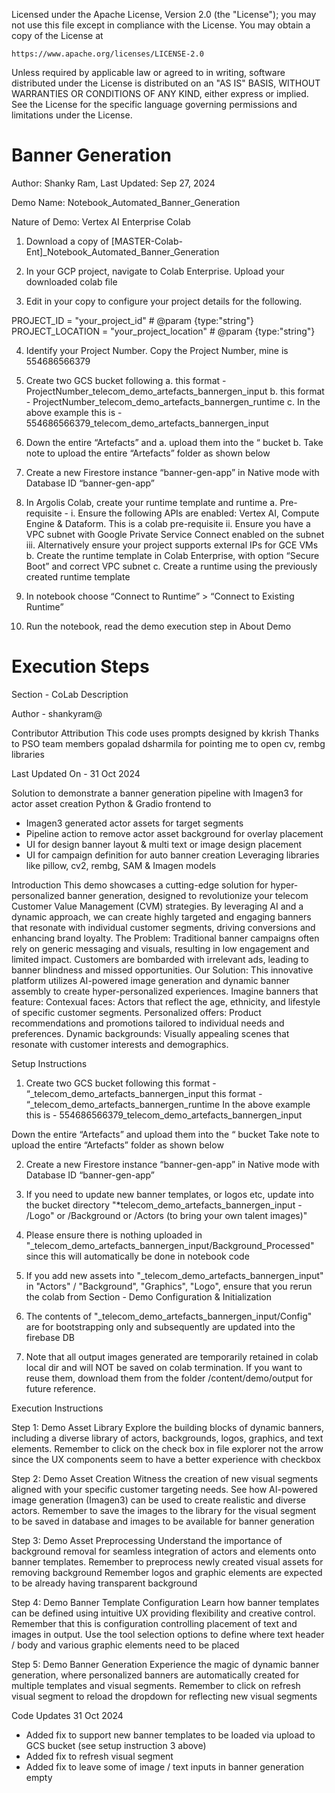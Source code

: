 Licensed under the Apache License, Version 2.0 (the "License");
you may not use this file except in compliance with the License.
You may obtain a copy of the License at

    https://www.apache.org/licenses/LICENSE-2.0

Unless required by applicable law or agreed to in writing, software
distributed under the License is distributed on an "AS IS" BASIS,
WITHOUT WARRANTIES OR CONDITIONS OF ANY KIND, either express or implied.
See the License for the specific language governing permissions and
limitations under the License.

# Banner Generation

Author: Shanky Ram, Last Updated: Sep 27, 2024

Demo Name: Notebook_Automated_Banner_Generation

Nature of Demo: Vertex AI Enterprise Colab

1.	Download a copy of [MASTER-Colab-Ent]_Notebook_Automated_Banner_Generation

2.	In your GCP project, navigate to Colab Enterprise. Upload your downloaded colab file

3.	Edit in your copy to configure your project details for the following.

PROJECT_ID = "your_project_id" # @param {type:"string"}
PROJECT_LOCATION = "your_project_location" # @param {type:"string"}

4.	Identify your Project Number. Copy the Project Number, mine is 554686566379

5.	Create two GCS bucket following 
a.	this format - ProjectNumber_telecom_demo_artefacts_bannergen_input
b.	this format - ProjectNumber_telecom_demo_artefacts_bannergen_runtime
c.	In the above example this is - 554686566379_telecom_demo_artefacts_bannergen_input

6.	Down the entire “Artefacts” and 
a.	upload them into the “ bucket
b.	Take note to upload the entire “Artefacts” folder as shown below

7.	Create a new Firestore instance “banner-gen-app” in Native mode with Database ID “banner-gen-app”

8.	In Argolis Colab, create your runtime template and runtime
a.	Pre-requisite - 
i.	Ensure the following APIs are enabled: Vertex AI, Compute Engine & Dataform. This is a colab pre-requisite
ii.	Ensure you have a VPC subnet with Google Private Service Connect enabled on the subnet 
iii.	Alternatively ensure your project supports external IPs for GCE VMs
b.	Create the runtime template in Colab Enterprise, with option “Secure Boot” and correct VPC subnet
c.	Create a runtime using the previously created runtime template

9.	In notebook choose “Connect to Runtime” > “Connect to Existing Runtime”

10.	Run the notebook, read the demo execution step in About Demo

# Execution Steps
Section - CoLab Description

Author - shankyram@

Contributor Attribution
This code uses prompts designed by kkrish
Thanks to PSO team members gopalad dsharmila for pointing me to open cv, rembg libraries

Last Updated On - 31 Oct 2024

Solution to demonstrate a banner generation pipeline with
Imagen3 for actor asset creation
Python & Gradio frontend to
   * Imagen3 generated actor assets for target segments
   * Pipeline action to remove actor asset background for overlay placement
   * UI for design banner layout & multi text or image design placement
   * UI for campaign definition for auto banner creation
Leveraging libraries like pillow, cv2, rembg, SAM & Imagen models

Introduction
This demo showcases a cutting-edge solution for hyper-personalized banner generation, designed to revolutionize your telecom Customer Value Management (CVM) strategies. By leveraging AI and a dynamic approach, we can create highly targeted and engaging banners that resonate with individual customer segments, driving conversions and enhancing brand loyalty.
The Problem: Traditional banner campaigns often rely on generic messaging and visuals, resulting in low engagement and limited impact. Customers are bombarded with irrelevant ads, leading to banner blindness and missed opportunities.
Our Solution: This innovative platform utilizes AI-powered image generation and dynamic banner assembly to create hyper-personalized experiences. Imagine banners that feature:
Contexual faces: Actors that reflect the age, ethnicity, and lifestyle of specific customer segments.
Personalized offers: Product recommendations and promotions tailored to individual needs and preferences.
Dynamic backgrounds: Visually appealing scenes that resonate with customer interests and demographics.

Setup Instructions

1. Create two GCS bucket following
  this format - “<Project Number>_telecom_demo_artefacts_bannergen_input
  this format - “<Project Number>_telecom_demo_artefacts_bannergen_runtime
  In the above example this is - 554686566379_telecom_demo_artefacts_bannergen_input

  Down the entire “Artefacts” and
  upload them into the “ bucket
  Take note to upload the entire “Artefacts” folder as shown below

2. Create a new Firestore instance “banner-gen-app” in Native mode with Database ID “banner-gen-app”

3. If you need to update new banner templates, or logos etc, update into the bucket directory "*telecom_demo_artefacts_bannergen_input - /Logo" or /Background or /Actors (to bring your own talent images)"
4. Please ensure there is nothing uploaded in "_telecom_demo_artefacts_bannergen_input/Background_Processed" since this will automatically be done in notebook code
5. If you add new assets into "_telecom_demo_artefacts_bannergen_input" in "Actors" / "Background", "Graphics", "Logo", ensure that you rerun the colab from Section - Demo Configuration & Initialization
6. The contents of "_telecom_demo_artefacts_bannergen_input/Config" are for bootstrapping only and subsequently are updated into the firebase DB

7. Note that all output images generated are temporarily retained in colab local dir and will NOT be saved on colab termination. If you want to reuse them, download them from the folder /content/demo/output for future reference.

Execution Instructions

Step 1: Demo Asset Library
Explore the building blocks of dynamic banners, including a diverse library of actors, backgrounds, logos, graphics, and text elements.
Remember to click on the check box in file explorer not the arrow since the UX components seem to have a better experience with checkbox

Step 2: Demo Asset Creation
Witness the creation of new visual segments aligned with your specific customer targeting needs.
See how AI-powered image generation (Imagen3) can be used to create realistic and diverse actors.
Remember to save the images to the library for the visual segment to be saved in database and images to be available for banner generation

Step 3: Demo Asset Preprocessing
Understand the importance of background removal for seamless integration of actors and elements onto banner templates.
Remember to preprocess newly created visual assets for removing background
Remember logos and graphic elements are expected to be already having transparent background

Step 4: Demo Banner Template Configuration
Learn how banner templates can be defined using intuitive UX providing flexibility and creative control.
Remember that this is configuration controlling placement of text and images in output. Use the tool selection options to define where text header / body and various graphic elements need to be placed

Step 5: Demo Banner Generation
Experience the magic of dynamic banner generation, where personalized banners are automatically created for multiple templates and visual segments.
Remember to click on refresh visual segment to reload the dropdown for reflecting new visual segments

Code Updates
31 Oct 2024
 - Added fix to support new banner templates to be loaded via upload to GCS bucket (see setup instruction 3 above)
 - Added fix to refresh visual segment
 - Added fix to leave some of image / text inputs in banner generation empty
    
